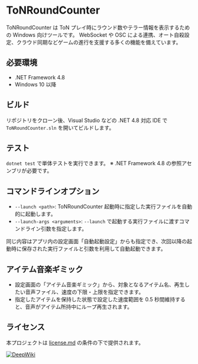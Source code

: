 # ToNRoundCounter

ToNRoundCounter は ToN プレイ時にラウンド数やテラー情報を表示するための Windows 向けツールです。
WebSocket や OSC による連携、オート自殺設定、クラウド同期などゲームの進行を支援する多くの機能を備えています。

## 必要環境
- .NET Framework 4.8
- Windows 10 以降

## ビルド
リポジトリをクローン後、Visual Studio などの .NET 4.8 対応 IDE で `ToNRoundCounter.sln` を開いてビルドします。

## テスト
`dotnet test` で単体テストを実行できます。
※ .NET Framework 4.8 の参照アセンブリが必要です。

## コマンドラインオプション
- `--launch <path>`: ToNRoundCounter 起動時に指定した実行ファイルを自動的に起動します。
- `--launch-args <arguments>`: `--launch` で起動する実行ファイルに渡すコマンドライン引数を指定します。

同じ内容はアプリ内の設定画面「自動起動設定」からも指定でき、次回以降の起動時に保存された実行ファイルと引数を利用して自動起動できます。

## アイテム音楽ギミック
- 設定画面の「アイテム音楽ギミック」から、対象となるアイテム名、再生したい音声ファイル、速度の下限・上限を指定できます。
- 指定したアイテムを保持した状態で設定した速度範囲を 0.5 秒間維持すると、音声がアイテム所持中にループ再生されます。

## ライセンス
本プロジェクトは [license.md](license.md) の条件の下で提供されます。


[![DeepWiki](https://deepwiki.com/badge.svg)](https://deepwiki.com/lovetwice1012/ToNRoundCounter)
